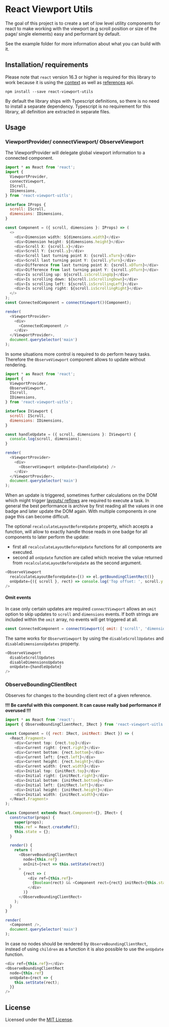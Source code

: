 # React Viewport Utils

The goal of this project is to create a set of low level utility components for react to make working with the viewport (e.g scroll position or size of the page/ single elements) easy and performant by default.

See the example folder for more information about what you can build with it.

## Installation/ requirements

Please note that `react` version 16.3 or higher is required for this library to work because it is using the [context](https://reactjs.org/docs/context.html) as well as [references](https://reactjs.org/docs/refs-and-the-dom.html) api.

```
npm install --save react-viewport-utils
```

By default the library ships with Typescript definitions, so there is no need to install a separate dependency. Typescript is no requirement for this library, all definition are extracted in separate files.

## Usage

### ViewportProvider/ connectViewport/ ObserveViewport

The ViewportProvider will delegate global viewport information to a connected component.

``` javascript
import * as React from 'react';
import {
  ViewportProvider,
  connectViewport,
  IScroll,
  IDimensions,
} from 'react-viewport-uitls';

interface IProps {
  scroll: IScroll,
  dimensions: IDimensions,
}

const Component = ({ scroll, dimensions }: IProps) => (
  <>
    <div>Dimension width: ${dimensions.width}</div>
    <div>Dimension height: ${dimensions.height}</div>
    <div>Scroll X: {scroll.x}</div>
    <div>Scroll Y: {scroll.y}</div>
    <div>Scroll last turning point X: {scroll.xTurn}</div>
    <div>Scroll last turning point Y: {scroll.yTurn}</div>
    <div>Difference from last turning point X: {scroll.xDTurn}</div>
    <div>Difference from last turning point Y: {scroll.yDTurn}</div>
    <div>Is scrolling up: ${scroll.isScrollingUp}</div>
    <div>Is scrolling down: ${scroll.isScrollingDown}</div>
    <div>Is scrolling left: ${scroll.isScrollingLeft}</div>
    <div>Is scrolling right: ${scroll.isScrollingRight}</div>
  </>
);
const ConnectedComponent = connectViewport()(Component);

render(
  <ViewportProvider>
    <div>
      <ConnectedComponent />
    </div>
  </ViewportProvider>,
  document.querySelector('main')
);
```

In some situations more control is required to do perform heavy tasks. Therefore the `ObserveViewport` component allows to update without rendering.

``` javascript
import * as React from 'react';
import {
  ViewportProvider,
  ObserveViewport,
  IScroll,
  IDimensions,
} from 'react-viewport-uitls';

interface IViewport {
  scroll: IScroll,
  dimensions: IDimensions,
}

const handleUpdate = ({ scroll, dimensions }: IViewport) {
  console.log(scroll, dimensions);
}

render(
  <ViewportProvider>
    <div>
      <ObserveViewport onUpdate={handleUpdate} />
    </div>
  </ViewportProvider>,
  document.querySelector('main')
);
```

When an update is triggered, sometimes further calculations on the DOM which might trigger [layouts/ reflows](https://gist.github.com/paulirish/5d52fb081b3570c81e3a) are required to execute a task.
In general the best performance is archive by first reading all the values in one badge and later update the DOM again. With multiple components in one page this can become difficult.

The optional `recalculateLayoutBeforeUpdate` property, which accepts a function, will allow to exactly handle those reads in one badge for all components to later perform the update:

* first all `recalculateLayoutBeforeUpdate` functions for all components are executed.
* second all `onUpdate` function are called which receive the value returned from `recalculateLayoutBeforeUpdate` as the second argument.

``` javascript
<ObserveViewport
  recalculateLayoutBeforeUpdate={() => el.getBoundingClientRect()}
  onUpdate={({ scroll }, rect) => console.log('Top offset: ', scroll.y + rect.top))}
/>
```

#### Omit events

In case only certain updates are required `connectViewport` allows an `omit` option to skip updates to `scroll` and `dimensions` events. If both strings are included within the `omit` array, no events will get triggered at all.

``` javascript
const ConnectedComponent = connectViewport({ omit: ['scroll', 'dimensions']})(Component);
```

The same works for `ObserveViewport` by using the `disableScrollUpdates` and `disableDimensionsUpdates` property.

``` javascript
<ObserveViewport
  disableScrollUpdates
  disableDimensionsUpdates
  onUpdate={handleUpdate}
/>
```

### ObserveBoundingClientRect

Observes for changes to the bounding client rect of a given reference.

**!!! Be careful with this component. It can cause really bad performance if overused !!!**

``` javascript
import * as React from 'react';
import { ObserveBoundingClientRect, IRect } from 'react-viewport-uitls';

const Component = ({ rect: IRect, initRect: IRect }) => (
  <React.Fragment>
    <div>Current top: {rect.top}</div>
    <div>Current right: {rect.right}</div>
    <div>Current bottom: {rect.bottom}</div>
    <div>Current left: {rect.left}</div>
    <div>Current height: {rect.height}</div>
    <div>Current width: {rect.width}</div>
    <div>Initial top: {initRect.top}</div>
    <div>Initial right: {initRect.right}</div>
    <div>Initial bottom: {initRect.bottom}</div>
    <div>Initial left: {initRect.left}</div>
    <div>Initial height: {initRect.height}</div>
    <div>Initial width: {initRect.width}</div>
  </React.Fragment>
);

class Component extends React.Component<{}, IRect> {
  constructor(props) {
    super(props);
    this.ref = React.createRef();
    this.state = {};
  }

  render() {
    return (
      <ObserveBoundingClientRect
        node={this.ref}
        onInit={rect => this.setState(rect)}
      >
        {rect => (
          <div ref={this.ref}>
            {Boolean(rect) && <Component rect={rect} initRect={this.state} />}
          </div>
        )}
      </ObserveBoundingClientRect>
    );
  }
}

render(
  <Component />,
  document.querySelector('main')
);
```

In case no nodes should be rendered by `ObserveBoundingClientRect`, instead of using `children` as a function it is also possible to use the `onUpdate` function.

```javascript
<div ref={this.ref}></div>
<ObserveBoundingClientRect
  node={this.ref}
  onUpdate={rect => {
    this.setState(rect);
  }}
/>
```

## License

Licensed under the [MIT License](https://opensource.org/licenses/mit-license.php).
